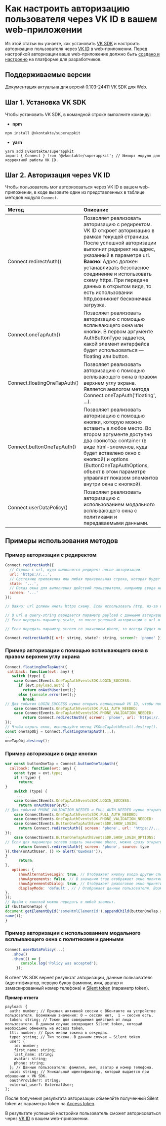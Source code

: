 # Как настроить авторизацию пользователя через VK ID в вашем web-приложении
Из этой статьи вы узнаете, как установить [VK SDK](https://dev.vk.com/libraries/vk-sdk) и настроить авторизацию пользователя через [VK ID](https://dev.vk.com/vkid/about) в web-приложении.
Перед настройкой авторизации ваше web-приложение должно быть [создано и настроено](https://dev.vk.com/vkid/create-application) на платформе для разработчиков.

## Поддерживаемые версии
Документация актуальна для версий 0.103-24411 [VK SDK](https://dev.vk.com/libraries/vk-sdk) для Web.

## Шаг 1. Установка VK SDK
Чтобы установить VK SDK, в командной строке выполните команду:
* **npm**
```
npm install @vkontakte/superappkit
```
* **yarn**
```
yarn add @vkontakte/superappkit
import { Connect } from '@vkontakte/superappkit'; // Импорт модуля для корректной работы VK ID. 
```

## Шаг 2. Авторизация через VK ID
Чтобы пользователь мог авторизоваться через VK ID в вашем web-приложении, в коде вызовите один из представленных в таблице методов модуля `Connect`.

**Метод** | **Описание** 
:--- | :---
Connect.redirectAuth() | Позволяет реализовать авторизацию с редиректом. VK ID откроет авторизацию в рамках текущей страницы. После успешной авторизации выполнит редирект на адрес, указанный в параметре url.  **Важно**: Адрес должен устанавливать безопасное соединение и использовать схему https. При передаче данных в открытом виде, то есть использовании http,возникнет бесконечная загрузка.
Connect.oneTapAuth() | 	Позволяет реализовать авторизацию с помощью всплывающего окна или кнопки. В первом аргументе AuthButtonType задается, какой элемент интерфейса будет использоваться — floating или button.
Connect.floatingOneTapAuth() | Позволяет реализовать авторизацию c помощью всплывающего окна в правом верхнем углу экрана. Является аналогом метода Connect.oneTapAuth('floating', ...).
Connect.buttonOneTapAuth() | Позволяет реализовать авторизацию с помощью кнопки, которую можно вставить в любое место.  Во втором аргументе доступно два свойства: container (в виде html-элеменов, куда будет вставлено окно с кнопкой) и options (ButtonOneTapAuthOptions, объект в этом параметре управляет показом элементов внутри окна с кнопкой).
Connect.userDataPolicy() | Позволяет реализовать авторизацию с использованием модального всплывающего окна с политиками и передаваемыми данными.


## Примеры использования методов

### Пример авторизации с редиректом
```JavaScript
Connect.redirectAuth({
  // Строка с url, куда выполнится редирект после авторизации.
  url: 'https://...',
  // Cостояние приложения или любая произвольная строка, которая будет добавлена к url после авторизации.
  state: '...',
  // Показ окна для выполнения действий пользователя, например ввода номера телефона.
  screen: '...'
});

// Важно: url должен иметь https схему. Если использовать http, из-за передачи данных в отркытом виде возникнет бесконечная загрузка.

// В url в query-string передается параметр payload с данными авторизации. Формат данных в payload - VKSilentTokenPayload.
// Если передать параметр state, то после успешной авторизации в url в query-string передастся параметр state с таким же значением, как и в методе Connect.redirectAuth().

// Если передать параметр screen со значением phone, то всегда будет показываться экран с вводом номера телефона,  даже если аккаунт пользователя найден.

Connect.redirectAuth({ url: string, state?: string, screen?: 'phone' });
```


### Пример авторизации c помощью всплывающего окна в правом верхнем углу экрана
```JavaScript
Connect.floatingOneTapAuth({
 callback: function(evt: any) {
   switch (type) {
    case ConnectEvents.OneTapAuthEventsSDK.LOGIN_SUCCESS:
      if (evt.payload.auth) {
        return onAuthUser(evt);}
      else {console.error(evt);}
        break;
// Для события LOGIN_SUCCESS нужно открыть полноценный VK ID, чтобы пользователь дорегистрировался или прошел проверку по номеру телефона.
    case ConnectEvents.OneTapAuthEventsSDK.FULL_AUTH_NEEDED:
    case ConnectEvents.OneTapAuthEventsSDK.PHONE_VALIDATION_NEEDED:
        return Connect.redirectAuth({ screen: 'phone', url: 'https://...'});}},
});
// Чтобы скрыть окно, используйте метод VKOneTapAuthResult.destroy().
const oneTapObj = Connect.floatingOneTapAuth(...);
...
oneTapObj.destroy();
```

### Пример авторизации в виде кнопки
```JavaScript
var const buttonOneTap = Connect.buttonOneTapAuth({
  callback: function(evt: any) {
    const type = evt.type; 
    if (!type) {
      return;
}
    switch (type) {
     ...
    case ConnectEvents.OneTapAuthEventsSDK.LOGIN_SUCCESS:
      return onAuthUser(evt);
// Для событий PHONE_VALIDATION_NEEDED и FULL_AUTH_NEEDED нужно открыть полноценный VK ID, чтобы пользователь дорегистрировался или прошел проверку по номеру телефона.
    case ConnectEvents.OneTapAuthEventsSDK.FULL_AUTH_NEEDED:
    case ConnectEvents.OneTapAuthEventsSDK.PHONE_VALIDATION_NEEDED:
    case ConnectEvents.ButtonOneTapAuthEventsSDK.SHOW_LOGIN:
      return Connect.redirectAuth({ screen: 'phone', url: 'https://...'
});
    case ConnectEvents.ButtonOneTapAuthEventsSDK.SHOW_LOGIN_OPTIONS:
// Если для параметра screen задать значение phone, можно сразу открыть окно ввода телефона в VK ID.
      return Connect.redirectAuth({ screen: 'phone', source: type 
}).then(onAuthUser, () => alert('Ошибка!'));
}
      return;
},
   options: {
      showAlternativeLogin: true, // Отображает кнопку входа другим способом.
      showAgreements: false, // В значении true отображает окно политик конфиденциальности, если пользователь еще не принимал политики.
      showAgreementsDialog: true, // Отображает диалоговое окно принятия политик.
      displayMode: 'default', // / Отображает данные пользователя. Возможные значения: default — только имя, name_phone — имя и телефон, phone_name — телефон и имя.
},
});
// Фрэйм с кнопкой можно передать в любой элемент.
if (buttonOneTap) {
document.getElementById('someHtmlElementId').appendChild(buttonOneTap.getF
rame());
}
```

### Пример авторизации с использованием модального всплывающего окна с политиками и данными
```JavaScript
Connect.userDataPolicy(...)
   .show()
   .then(() => {
       console.log('Policy was accepted');
     }); 
```
В ответ VK SDK вернет результат авторизации, данные пользователя (идентификатор, первую букву фамилии, имя, аватар и замаскированный номер телефона) и [Silent token](https://dev.vk.com/vkid/tokens/silent-token) (параметр token).

**Пример ответа**
```
payload: {
  auth: number; // Признак активной сессии с ВКонтакте на устройстве пользователя. Возможные значения: 0 — сессии нет,  1 — сессия есть.
  token: string; // Токен для совершения действий от лица пользователя. В данном случае возвращает Silent token, который необходимо обменять на Access token.
  ttl: number; // Срок жизни токена в секундах.
  type: string; // Тип токена. В данном случае — Silent token.
  user: {
    id: number;
    first_name: string;
    last_name: string;
    avatar: string;
    phone: string;
  }; // Данные пользователя: фамилия, имя, аватар и номер телефона.
  uuid: string; // Уникальный идентификатор, который выдается при обращении к VK SDK.
  oauthProvider?: string;
  external_user?: ExternalUser;
};
```

После получения результата авторизации обменяйте полученный Silent token из параметра token  на [Access token](https://dev.vk.com/vkid/tokens/access-token).

В результате успешной настройки пользователь сможет авторизоваться через [VK ID](https://dev.vk.com/vkid/about) в вашем web-приложении.